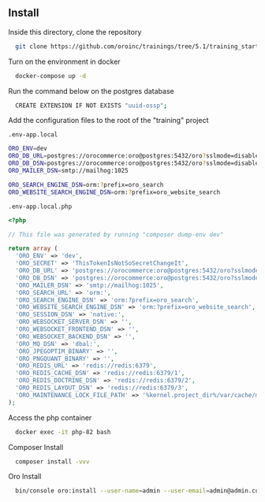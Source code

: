 
## Install

Inside this directory, clone the repository

```bash
  git clone https://github.com/oroinc/trainings/tree/5.1/training_start/
```

Turn on the environment in docker

```bash
  docker-compose up -d
```

Run the command below on the postgres database

```bash
  CREATE EXTENSION IF NOT EXISTS "uuid-ossp";
```

Add the configuration files to the root of the "training" project

`.env-app.local`
```bash
ORO_ENV=dev
ORO_DB_URL=postgres://orocommerce:oro@postgres:5432/oro?sslmode=disable&charset=utf8&serverVersion=13.7
ORO_DB_DSN=postgres://orocommerce:oro@postgres:5432/oro?sslmode=disable&charset=utf8&serverVersion=13.7
ORO_MAILER_DSN=smtp://mailhog:1025

ORO_SEARCH_ENGINE_DSN=orm:?prefix=oro_search
ORO_WEBSITE_SEARCH_ENGINE_DSN=orm:?prefix=oro_website_search

```

`.env-app.local.php`
```php
<?php

// This file was generated by running "composer dump-env dev"

return array (
  'ORO_ENV' => 'dev',
  'ORO_SECRET' => 'ThisTokenIsNotSoSecretChangeIt',
  'ORO_DB_URL' => 'postgres://orocommerce:oro@postgres:5432/oro?sslmode=disable&charset=utf8&serverVersion=13.7',
  'ORO_DB_DSN' => 'postgres://orocommerce:oro@postgres:5432/oro?sslmode=disable&charset=utf8&serverVersion=13.7',
  'ORO_MAILER_DSN' => 'smtp://mailhog:1025',
  'ORO_SEARCH_URL' => 'orm:',
  'ORO_SEARCH_ENGINE_DSN' => 'orm:?prefix=oro_search',
  'ORO_WEBSITE_SEARCH_ENGINE_DSN' => 'orm:?prefix=oro_website_search',
  'ORO_SESSION_DSN' => 'native:',
  'ORO_WEBSOCKET_SERVER_DSN' => '',
  'ORO_WEBSOCKET_FRONTEND_DSN' => '',
  'ORO_WEBSOCKET_BACKEND_DSN' => '',
  'ORO_MQ_DSN' => 'dbal:',
  'ORO_JPEGOPTIM_BINARY' => '',
  'ORO_PNGQUANT_BINARY' => '',
  'ORO_REDIS_URL' => 'redis://redis:6379',
  'ORO_REDIS_CACHE_DSN' => 'redis://redis:6379/1',
  'ORO_REDIS_DOCTRINE_DSN' => 'redis://redis:6379/2',
  'ORO_REDIS_LAYOUT_DSN' => 'redis://redis:6379/3',
  'ORO_MAINTENANCE_LOCK_FILE_PATH' => '%kernel.project_dir%/var/cache/maintenance_lock',
);

```

Access the php container

```bash
  docker exec -it php-82 bash
```

Composer Install

```bash
  composer install -vvv
```

Oro Install

```bash
  bin/console oro:install --user-name=admin --user-email=admin@admin.com --application-url=http://127.0.0.1 --user-firstname=John  --user-lastname=Due --user-password=admin --organization-name=Oro --env=dev --sample-data=y --timeout=0
```
